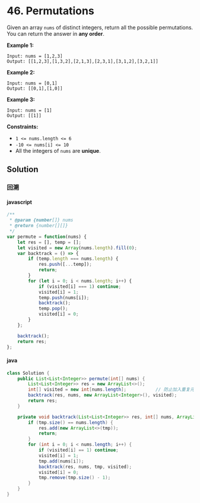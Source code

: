 # 46. Permutations

Given an array `nums` of distinct integers, return all the possible permutations. You can return the answer in **any order**.

**Example 1:**
```text
Input: nums = [1,2,3]
Output: [[1,2,3],[1,3,2],[2,1,3],[2,3,1],[3,1,2],[3,2,1]]
```
**Example 2:**
```text
Input: nums = [0,1]
Output: [[0,1],[1,0]]
```
**Example 3:**

```text
Input: nums = [1]
Output: [[1]]
```


**Constraints:**

* `1 <= nums.length <= 6`
* `-10 <= nums[i] <= 10`
* All the integers of `nums` are **unique**.

## Solution

### 回溯

#### javascript

```js
/**
 * @param {number[]} nums
 * @return {number[][]}
 */
var permute = function(nums) {
    let res = [], temp = [];
    let visited = new Array(nums.length).fill(0);
    var backtrack = () => {
        if (temp.length === nums.length) {
            res.push([...temp]);
            return;
        }
        for (let i = 0; i < nums.length; i++) {
            if (visited[i] === 1) continue;
            visited[i] = 1;
            temp.push(nums[i]);
            backtrack();
            temp.pop();
            visited[i] = 0;
        }
    };

    backtrack();
    return res;
};
```



#### java

```java
class Solution {
    public List<List<Integer>> permute(int[] nums) {
        List<List<Integer>> res = new ArrayList<>();
        int[] visited = new int[nums.length];			// 防止加入重复元素
        backtrack(res, nums, new ArrayList<Integer>(), visited);
        return res;
    }

    private void backtrack(List<List<Integer>> res, int[] nums, ArrayList<Integer> tmp, int[] visited) {
        if (tmp.size() == nums.length) {
            res.add(new ArrayList<>(tmp));
            return;
        }
        for (int i = 0; i < nums.length; i++) {
            if (visited[i] == 1) continue;
            visited[i] = 1;
            tmp.add(nums[i]);
            backtrack(res, nums, tmp, visited);
            visited[i] = 0;
            tmp.remove(tmp.size() - 1);
        }
    }
}
```

